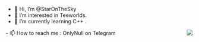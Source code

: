 - 👋 Hi, I’m @StarOnTheSky
- 👀 I’m interested in Teeworlds.
- 🌱 I’m currently learning C++ .
<!--- - 💞️ I’m looking to collaborate on ... ---!>
- 📫 How to reach me : OnlyNull on Telegram

<img align="right" src="https://github-readme-stats.vercel.app/api?username=StarOnTheSky&show_icons=true" />

<!---
phone-burner/phone-burner is a ✨ special ✨ repository because its `README.md` (this file) appears on your GitHub profile.
You can click the Preview link to take a look at your changes.
--->
